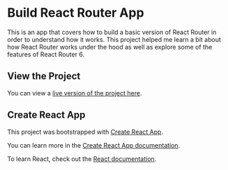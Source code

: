 # Build React Router App

This is an app that covers how to build a basic version of React Router in order to understand how it works. This project helped me learn a bit about how React Router works under the hood as well as explore some of the features of React Router 6.

## View the Project

You can view a [live version of the project here](https://abgregs.github.io/building-react-router/).

## Create React App

This project was bootstrapped with [Create React App](https://github.com/facebook/create-react-app). 

You can learn more in the [Create React App documentation](https://facebook.github.io/create-react-app/docs/getting-started).

To learn React, check out the [React documentation](https://reactjs.org/).